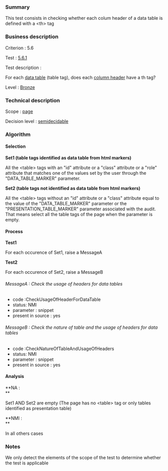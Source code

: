 ### Summary

This test consists in checking whether each colum header of a data table
is defined with a <th\> tag

### Business description

Criterion : 5.6

Test : [5.6.1](http://accessiweb.org/index.php/accessiweb-22-english-version.html#test-5-6-1)

Test description :

For each [data
table](http://accessiweb.org/index.php/glossary-76.html#mTabDonnee)
(table tag), does each [column
header](http://accessiweb.org/index.php/glossary-76.html#mEnteteTab)
have a th tag?

Level : [Bronze](/en/category/rules-design/accessiweb-11/level/bronze)

### Technical description

Scope : [page](/en/category/rules-design/accessiweb-11/scope/page)

Decision level :
[semidecidable](/en/category/rules-design/accessiweb-11/decision-level/semidecidable)

### Algorithm

#### Selection

**Set1 (table tags identified as data table from html markers)**

All the <table\> tags with an "id" attribute or a "class" attribute or a
"role" attribute that matches one of the values set by the user through
the "DATA\_TABLE\_MARKER" parameter.

**Set2 (table tags not identified as data table from html markers)**

All the <table\> tags without an "id" attribute or a "class" attribute
equal to the value of the "DATA\_TABLE\_MARKER" parameter or the
"PRESENTATION\_TABLE\_MARKER" parameter associated with the audit. That
means select all the table tags of the page when the parameter is empty.

#### Process

**Test1**

For each occurence of Set1, raise a MessageA

**Test2**

For each occurence of Set2, raise a MessageB

###### MessageA : Check the usage of headers for data tables

-   code :CheckUsageOfHeaderForDataTable
-   status: NMI
-   parameter : snippet
-   present in source : yes

###### MessageB : Check the nature of table and the usage of headers for data tables

-   code :CheckNatureOfTableAndUsageOfHeaders
-   status: NMI
-   parameter : snippet
-   present in source : yes

#### Analysis

**NA : \
**

Set1 AND Set2 are empty (The page has no <table\> tag or only tables
identified as presentation table)

**NMI : \
**

In all others cases

### Notes

We only detect the elements of the scope of the test to determine
whether the test is applicable
